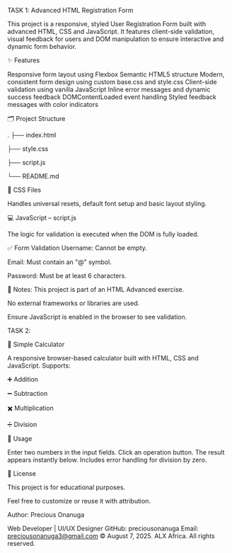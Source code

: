 TASK 1: Advanced HTML Registration Form

This project is a responsive, styled User Registration Form built with advanced HTML, CSS and JavaScript. It features client-side validation, visual feedback for users and DOM manipulation to ensure interactive and dynamic form behavior.

✨ Features

Responsive form layout using Flexbox
Semantic HTML5 structure
Modern, consistent form design using custom base.css and style.css
Client-side validation using vanilla JavaScript
Inline error messages and dynamic success feedback
DOMContentLoaded event handling
Styled feedback messages with color indicators

🗂️ Project Structure

.
├── index.html

├── style.css

├── script.js

└── README.md

🎨 CSS Files

Handles universal resets, default font setup and basic layout styling.

💻 JavaScript – script.js

The logic for validation is executed when the DOM is fully loaded.

✅ Form Validation
Username: Cannot be empty.

Email: Must contain an "@" symbol.

Password: Must be at least 6 characters.

📌 Notes: 
This project is part of an HTML Advanced exercise.

No external frameworks or libraries are used.

Ensure JavaScript is enabled in the browser to see validation.

TASK 2:

📐 Simple Calculator

A responsive browser-based calculator built with HTML, CSS and JavaScript. 
Supports:

➕ Addition

➖ Subtraction

✖️ Multiplication

➗ Division

🔸 Usage

Enter two numbers in the input fields.
Click an operation button.
The result appears instantly below.
Includes error handling for division by zero.

📃 License

This project is for educational purposes.

Feel free to customize or reuse it with attribution.

Author:
Precious Onanuga

Web Developer | UI/UX Designer
GitHub: preciousonanuga
Email: preciousonanuga3@gmail.com
© August 7, 2025. ALX Africa. All rights reserved.